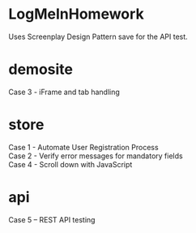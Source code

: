 # LogMeInHomework

Uses Screenplay Design Pattern save for the API test.

# demosite
Case 3 - iFrame and tab handling

# store
Case 1 - Automate User Registration Process<br/>
Case 2 - Verify error messages for mandatory fields<br/>
Case 4 - Scroll down with JavaScript

# api
Case 5 – REST API testing
